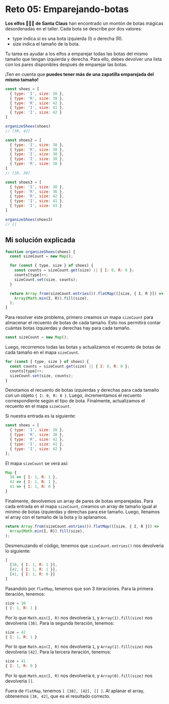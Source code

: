 # Reto 05: Emparejando-botas

**Los elfos 🧝🧝‍♂️ de Santa Claus** han encontrado un montón de botas mágicas desordenadas en el taller. Cada bota se describe por dos valores:

- type indica si es una bota izquierda (I) o derecha (R).
- size indica el tamaño de la bota.

Tu tarea es ayudar a los elfos a emparejar todas las botas del mismo tamaño que tengan izquierda y derecha. Para ello, debes devolver una lista con los pares disponibles después de emparejar las botas.

¡Ten en cuenta que **puedes tener más de una zapatilla emparejada del mismo tamaño!**

```js
const shoes = [
  { type: 'I', size: 38 },
  { type: 'R', size: 38 },
  { type: 'R', size: 42 },
  { type: 'I', size: 41 },
  { type: 'I', size: 42 }
]

organizeShoes(shoes)
// [38, 42]

const shoes2 = [
  { type: 'I', size: 38 },
  { type: 'R', size: 38 },
  { type: 'I', size: 38 },
  { type: 'I', size: 38 },
  { type: 'R', size: 38 }
]
// [38, 38]

const shoes3 = [
  { type: 'I', size: 38 },
  { type: 'R', size: 36 },
  { type: 'R', size: 42 },
  { type: 'I', size: 41 },
  { type: 'I', size: 43 }
]

organizeShoes(shoes3)
// []
```

## Mi solución explicada

```js
function organizeShoes(shoes) {
  const sizeCount = new Map();

  for (const { type, size } of shoes) {
    const counts = sizeCount.get(size) || { I: 0, R: 0 };
    counts[type]++;
    sizeCount.set(size, counts);
  }

  return Array.from(sizeCount.entries()).flatMap(([size, { I, R }]) =>
    Array(Math.min(I, R)).fill(size),
  );
}
```

Para resolver este problema, primero creamos un mapa `sizeCount` para almacenar el recuento de botas de cada tamaño. Esto nos permitirá contar cuántas botas izquierdas y derechas hay para cada tamaño.

```js
const sizeCount = new Map();
```

Luego, recorremos todas las botas y actualizamos el recuento de botas de cada tamaño en el mapa `sizeCount`.

```js
for (const { type, size } of shoes) {
  const counts = sizeCount.get(size) || { I: 0, R: 0 };
  counts[type]++;
  sizeCount.set(size, counts);
}
```

Denotamos el recuento de botas izquierdas y derechas para cada tamaño con un objeto `{ I: 0, R: 0 }`. Luego, incrementamos el recuento correspondiente según el tipo de bota. Finalmente, actualizamos el recuento en el mapa `sizeCount`.

Si nuestra entrada es la siguiente:

```js
const shoes = [
  { type: 'I', size: 38 },
  { type: 'R', size: 38 },
  { type: 'R', size: 42 },
  { type: 'I', size: 41 },
  { type: 'I', size: 42 }
];
```

El mapa `sizeCount` se verá así:

```js
Map {
  38 => { I: 1, R: 1 },
  42 => { I: 1, R: 1 },
  41 => { I: 1, R: 0 }
}
```

Finalmente, devolvemos un array de pares de botas emparejadas. Para cada entrada en el mapa `sizeCount`, creamos un array de tamaño igual al mínimo de botas izquierdas y derechas para ese tamaño. Luego, llenamos el array con el tamaño de la bota y lo aplanamos.

```js
return Array.from(sizeCount.entries()).flatMap(([size, { I, R }]) =>
  Array(Math.min(I, R)).fill(size),
);
```

Desmenuzando el código, tenemos que `sizeCount.entries()` nos devolveria lo siguiente:

```js
[
  [38, { I: 1, R: 1 }],
  [42, { I: 1, R: 1 }],
  [41, { I: 1, R: 0 }]
]
```

Pasandolo por `flatMap`, tenemos que son 3 iteraciones. Para la primera iteración, tenemos:

```js
size = 38
{ I: 1, R: 1 }
```

Por lo que `Math.min(I, R)` nos devolvería `1`, y `Array(1).fill(size)` nos devolvería `[38]`. Para la segunda iteración, tenemos:

```js
size = 42
{ I: 1, R: 1 }
```

Por lo que `Math.min(I, R)` nos devolvería `1`, y `Array(1).fill(size)` nos devolvería `[42]`. Para la tercera iteración, tenemos:

```js
size = 41
{ I: 1, R: 0 }
```

Por lo que `Math.min(I, R)` nos devolvería `0`, y `Array(0).fill(size)` nos devolvería `[]`.

Fuera de `flatMap`, tenemos `[ [38], [42], [] ]`. Al aplanar el array, obtenemos `[38, 42]`, que es el resultado correcto.